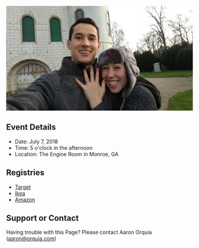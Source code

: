 ![engagement]( assets/placeholder.jpg )

## Event Details
- Date: July 7, 2018
- Time: 5 o'clock in the afternoon
- Location: The Engine Room in Monroe, GA

## Registries
- [Target](https://www.target.com/gift-registry/gift/orquiawedding)
- [Ikea](https://info.ikea-usa.com/giftregistry/en-us/registry/a2c42121-d1db-4b52-9a0e-ecb2db53733b)
- [Amazon](https://www.amazon.com/wedding/share/orquiawedding)

## Support or Contact

Having trouble with this Page? Please contact Aaron Orquia (aaron@orquia.com)

